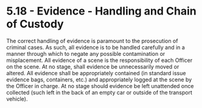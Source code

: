 # 5.18 - Evidence - Handling and Chain of Custody

The correct handling of evidence is paramount to the prosecution of criminal cases. As such, all evidence is to be handled carefully and in a manner through which to negate any possible contamination or misplacement. All evidence of a scene is the responsibility of each Officer on the scene. At no stage, shall evidence be unnecessarily moved or altered. All evidence shall be appropriately contained (in standard issue evidence bags, containers, etc.) and appropriately logged at the scene by the Officer in charge. At no stage should evidence be left unattended once collected (such left in the back of an empty car or outside of the transport vehicle).&#x20;
